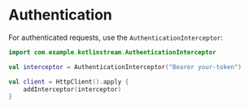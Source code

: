 # Authentication

For authenticated requests, use the `AuthenticationInterceptor`:

```kotlin
import com.example.kotlinstream.AuthenticationInterceptor

val interceptor = AuthenticationInterceptor("Bearer your-token")

val client = HttpClient().apply {
    addInterceptor(interceptor)
}
```